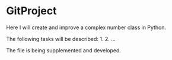 # GitProject
Here I will create and improve a complex number class in Python.

The following tasks will be described:
1.
2.
...

The file is being supplemented and developed.
